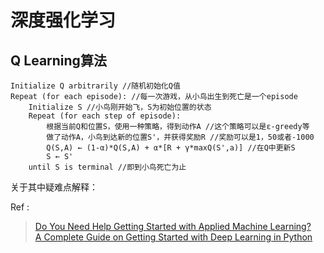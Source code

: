 # 深度强化学习

## Q Learning算法

```
Initialize Q arbitrarily //随机初始化Q值
Repeat (for each episode): //每一次游戏，从小鸟出生到死亡是一个episode
    Initialize S //小鸟刚开始飞，S为初始位置的状态
    Repeat (for each step of episode):
        根据当前Q和位置S，使用一种策略，得到动作A //这个策略可以是ε-greedy等
        做了动作A，小鸟到达新的位置S'，并获得奖励R //奖励可以是1，50或者-1000
        Q(S,A) ← (1-α)*Q(S,A) + α*[R + γ*maxQ(S',a)] //在Q中更新S
        S ← S'
    until S is terminal //即到小鸟死亡为止
```

关于其中疑难点解释：

Ref : 
> [Do You Need Help Getting Started with Applied Machine Learning?](https://machinelearningmastery.com/start-here/)  
> [A Complete Guide on Getting Started with Deep Learning in Python](https://www.analyticsvidhya.com/blog/2016/08/deep-learning-path/)  







